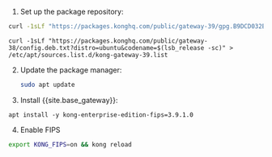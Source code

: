 1. Set up the package repository:
```sh
curl -1sLf "https://packages.konghq.com/public/gateway-39/gpg.B9DCD032B1696A89.key" |  gpg --dearmor >> /usr/share/keyrings/kong-gateway-39-archive-keyring.gpg
```
```
curl -1sLf "https://packages.konghq.com/public/gateway-38/config.deb.txt?distro=ubuntu&codename=$(lsb_release -sc)" > /etc/apt/sources.list.d/kong-gateway-39.list
```
2. Update the package manager:

    ```sh
    sudo apt update
    ```

3. Install {{site.base_gateway}}:
```
apt install -y kong-enterprise-edition-fips=3.9.1.0
```

4. Enable FIPS

```sh
export KONG_FIPS=on && kong reload
```